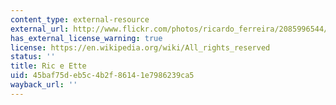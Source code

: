 ```yaml
---
content_type: external-resource
external_url: http://www.flickr.com/photos/ricardo_ferreira/2085996544/
has_external_license_warning: true
license: https://en.wikipedia.org/wiki/All_rights_reserved
status: ''
title: Ric e Ette
uid: 45baf75d-eb5c-4b2f-8614-1e7986239ca5
wayback_url: ''
---
```

